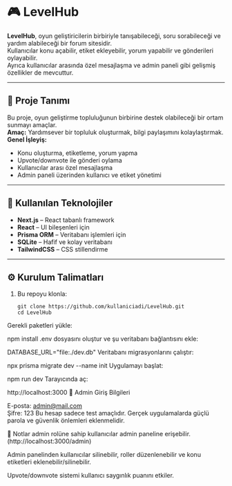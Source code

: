 # 🎮 LevelHub

**LevelHub**, oyun geliştiricilerin birbiriyle tanışabileceği, soru sorabileceği ve yardım alabileceği bir forum sitesidir.  
Kullanıcılar konu açabilir, etiket ekleyebilir, yorum yapabilir ve gönderileri oylayabilir.  
Ayrıca kullanıcılar arasında özel mesajlaşma ve admin paneli gibi gelişmiş özellikler de mevcuttur.

---

## 🚀 Proje Tanımı

Bu proje, oyun geliştirme topluluğunun birbirine destek olabileceği bir ortam sunmayı amaçlar.  
**Amaç:** Yardımsever bir topluluk oluşturmak, bilgi paylaşımını kolaylaştırmak.  
**Genel İşleyiş:**
- Konu oluşturma, etiketleme, yorum yapma
- Upvote/downvote ile gönderi oylama
- Kullanıcılar arası özel mesajlaşma
- Admin paneli üzerinden kullanıcı ve etiket yönetimi

---

## 🧰 Kullanılan Teknolojiler

- **Next.js** – React tabanlı framework
- **React** – UI bileşenleri için
- **Prisma ORM** – Veritabanı işlemleri için
- **SQLite** – Hafif ve kolay veritabanı
- **TailwindCSS** – CSS stillendirme
  
---

## ⚙️ Kurulum Talimatları

1. Bu repoyu klonla:
   ```
   git clone https://github.com/kullaniciadi/LevelHub.git
   cd LevelHub
Gerekli paketleri yükle:


npm install
.env dosyasını oluştur ve şu veritabanı bağlantısını ekle:


DATABASE_URL="file:./dev.db"
Veritabanı migrasyonlarını çalıştır:


npx prisma migrate dev --name init
Uygulamayı başlat:


npm run dev
Tarayıcında aç:

http://localhost:3000
🔐 Admin Giriş Bilgileri

E-posta: admin@mail.com  
Şifre: 123
Bu hesap sadece test amaçlıdır. Gerçek uygulamalarda güçlü parola ve güvenlik önlemleri eklenmelidir.

📎 Notlar
admin rolüne sahip kullanıcılar admin paneline erişebilir.(http://localhost:3000/admin)

Admin panelinden kullanıcılar silinebilir, roller düzenlenebilir ve konu etiketleri eklenebilir/silinebilir.

Upvote/downvote sistemi kullanıcı saygınlık puanını etkiler.
